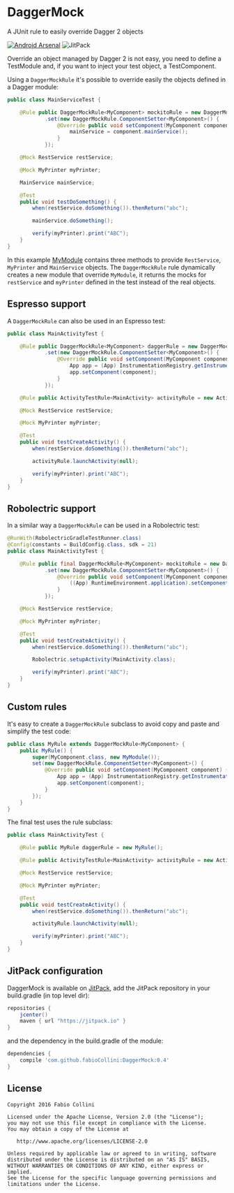# DaggerMock
A JUnit rule to easily override Dagger 2 objects

[![Android Arsenal](https://img.shields.io/badge/Android%20Arsenal-DaggerMock-green.svg?style=true)](https://android-arsenal.com/details/1/2987)
![JitPack](https://img.shields.io/github/tag/fabioCollini/DaggerMock.svg?label=JitPack)

Override an object managed by Dagger 2 is not easy, you need to define a TestModule and, if you want
to inject your test object, a TestComponent.

Using a `DaggerMockRule` it's possible to override easily the objects defined in a Dagger module:

```java
public class MainServiceTest {

    @Rule public DaggerMockRule<MyComponent> mockitoRule = new DaggerMockRule<>(MyComponent.class, new MyModule())
            .set(new DaggerMockRule.ComponentSetter<MyComponent>() {
                @Override public void setComponent(MyComponent component) {
                    mainService = component.mainService();
                }
            });

    @Mock RestService restService;

    @Mock MyPrinter myPrinter;

    MainService mainService;

    @Test
    public void testDoSomething() {
        when(restService.doSomething()).thenReturn("abc");

        mainService.doSomething();

        verify(myPrinter).print("ABC");
    }
}
```

In this example
[MyModule](https://github.com/fabioCollini/DaggerMock/blob/master/app/src/main/java/it/cosenonjaviste/daggermock/demo/MyModule.java)
contains three methods to provide `RestService`, `MyPrinter` and `MainService` objects.
The `DaggerMockRule` rule dynamically creates a new module that override `MyModule`, it returns the mocks
for `restService` and `myPrinter` defined in the test instead of the real objects.

## Espresso support

A `DaggerMockRule` can also be used in an Espresso test:

```java
public class MainActivityTest {

    @Rule public DaggerMockRule<MyComponent> daggerRule = new DaggerMockRule<>(MyComponent.class, new MyModule())
            .set(new DaggerMockRule.ComponentSetter<MyComponent>() {
                @Override public void setComponent(MyComponent component) {
                    App app = (App) InstrumentationRegistry.getInstrumentation().getTargetContext().getApplicationContext();
                    app.setComponent(component);
                }
            });

    @Rule public ActivityTestRule<MainActivity> activityRule = new ActivityTestRule<>(MainActivity.class, false, false);

    @Mock RestService restService;

    @Mock MyPrinter myPrinter;

    @Test
    public void testCreateActivity() {
        when(restService.doSomething()).thenReturn("abc");

        activityRule.launchActivity(null);

        verify(myPrinter).print("ABC");
    }
}
```

## Robolectric support

In a similar way a `DaggerMockRule` can be used in a Robolectric test:

```java
@RunWith(RobolectricGradleTestRunner.class)
@Config(constants = BuildConfig.class, sdk = 21)
public class MainActivityTest {

    @Rule public final DaggerMockRule<MyComponent> mockitoRule = new DaggerMockRule<>(MyComponent.class, new MyModule())
            .set(new DaggerMockRule.ComponentSetter<MyComponent>() {
                @Override public void setComponent(MyComponent component) {
                    ((App) RuntimeEnvironment.application).setComponent(component);
                }
            });

    @Mock RestService restService;

    @Mock MyPrinter myPrinter;

    @Test
    public void testCreateActivity() {
        when(restService.doSomething()).thenReturn("abc");

        Robolectric.setupActivity(MainActivity.class);

        verify(myPrinter).print("ABC");
    }
}
```

## Custom rules

It's easy to create a `DaggerMockRule` subclass to avoid copy and paste and simplify the test code:

```java
public class MyRule extends DaggerMockRule<MyComponent> {
    public MyRule() {
        super(MyComponent.class, new MyModule());
        set(new DaggerMockRule.ComponentSetter<MyComponent>() {
            @Override public void setComponent(MyComponent component) {
                App app = (App) InstrumentationRegistry.getInstrumentation().getTargetContext().getApplicationContext();
                app.setComponent(component);
            }
        });
    }
}
```

The final test uses the rule subclass:

```java
public class MainActivityTest {

    @Rule public MyRule daggerRule = new MyRule();

    @Rule public ActivityTestRule<MainActivity> activityRule = new ActivityTestRule<>(MainActivity.class, false, false);

    @Mock RestService restService;

    @Mock MyPrinter myPrinter;

    @Test
    public void testCreateActivity() {
        when(restService.doSomething()).thenReturn("abc");

        activityRule.launchActivity(null);

        verify(myPrinter).print("ABC");
    }
}
```

## JitPack configuration

DaggerMock is available on [JitPack](https://jitpack.io/#fabioCollini/DaggerMock/),
add the JitPack repository in your build.gradle (in top level dir):
```gradle
repositories {
    jcenter()
    maven { url "https://jitpack.io" }
}
```
and the dependency in the build.gradle of the module:

```gradle
dependencies {
    compile 'com.github.fabioCollini:DaggerMock:0.4'
}
```

## License

    Copyright 2016 Fabio Collini

    Licensed under the Apache License, Version 2.0 (the "License");
    you may not use this file except in compliance with the License.
    You may obtain a copy of the License at

       http://www.apache.org/licenses/LICENSE-2.0

    Unless required by applicable law or agreed to in writing, software
    distributed under the License is distributed on an "AS IS" BASIS,
    WITHOUT WARRANTIES OR CONDITIONS OF ANY KIND, either express or implied.
    See the License for the specific language governing permissions and
    limitations under the License.
